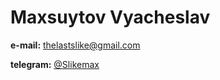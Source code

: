 # Maxsuytov Vyacheslav

**e-mail:** thelastslike@gmail.com

**telegram:** [@Slikemax](https://t.me/Slikemax) 